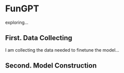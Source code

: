 # FunGPT
exploring...

## First. Data Collecting
I am collecting the data needed to finetune the model...

## Second. Model Construction


